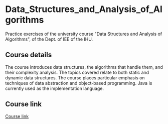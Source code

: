 # Data_Structures_and_Analysis_of_Algorithms
Practice exercises of the university course "Data Structures and Analysis of Algorithms", of the Dept. of IEE of the IHU.

## Course details
The course introduces data structures, the algorithms that handle them, and their complexity analysis. The topics covered relate to both static and dynamic data structures. The course places particular emphasis on techniques of data abstraction and object-based programming. Java is currently used as the implementation language.

## Course link
[Course link](https://www.iee.ihu.gr/en/course/1305/)
